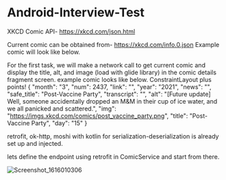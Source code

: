 # Android-Interview-Test

XKCD Comic API- https://xkcd.com/json.html

Current comic can be obtained from- https://xkcd.com/info.0.json
Example comic will look like below.

For the first task, we will make a network call to get current comic and display the title, alt, and image (load with glide library) in the comic details fragment screen.
example comic looks like below. ConstraintLayout plus points!
{
  "month": "3", 
  "num": 2437, 
  "link": "", 
  "year": "2021", 
  "news": "", 
  "safe_title": "Post-Vaccine Party", 
  "transcript": "", 
  "alt": "[Future update] Well, someone accidentally dropped an M&M in their cup of ice water, and we all panicked and scattered.", 
  "img": "https://imgs.xkcd.com/comics/post_vaccine_party.png", 
  "title": "Post-Vaccine Party",
  "day": "15"
}

retrofit, ok-http, moshi with kotlin for serialization-deserialization is already set up and injected.

lets define the endpoint using retrofit in ComicService and start from there.

![Screenshot_1616010306](https://user-images.githubusercontent.com/51245997/111528686-d74c8780-8737-11eb-879f-e803d684d5ba.png)




